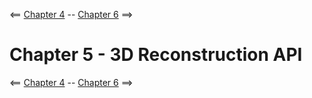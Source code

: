 <== [Chapter 4](./Chapter_04.md) -- [Chapter 6](./Chapter_06.md) ==>

# Chapter 5 - 3D Reconstruction API
    
<== [Chapter 4](./Chapter_04.md) -- [Chapter 6](./Chapter_06.md) ==>